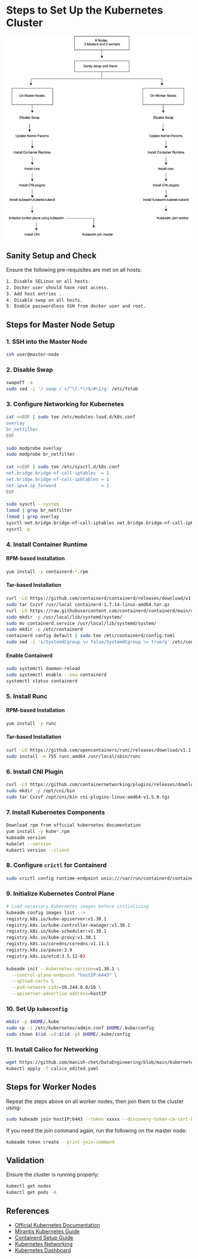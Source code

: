 # Steps to Set Up the Kubernetes Cluster
![Steps](kubernetesinstall.png)
## Sanity Setup and Check

Ensure the following pre-requisites are met on all hosts:

```bash
1. Disable SELinux on all hosts.
2. Docker user should have root access.
3. Add host entries .
4. Disable swap on all hosts.
5. Enable passwordless SSH from docker user and root.
```

## Steps for Master Node Setup

### 1. SSH into the Master Node

```bash
ssh user@master-node
```

### 2. Disable Swap

```bash
swapoff -a
sudo sed -i '/ swap / s/^\(.*\)$/#\1/g' /etc/fstab
```

### 3. Configure Networking for Kubernetes

```bash
cat <<EOF | sudo tee /etc/modules-load.d/k8s.conf
overlay
br_netfilter
EOF

sudo modprobe overlay
sudo modprobe br_netfilter

cat <<EOF | sudo tee /etc/sysctl.d/k8s.conf
net.bridge.bridge-nf-call-iptables  = 1
net.bridge.bridge-nf-call-ip6tables = 1
net.ipv4.ip_forward                 = 1
EOF

sudo sysctl --system
lsmod | grep br_netfilter
lsmod | grep overlay
sysctl net.bridge.bridge-nf-call-iptables net.bridge.bridge-nf-call-ip6tables net.ipv4.ip_forward
sysctl -p
```

### 4. Install Container Runtime

#### RPM-based Installation

```bash
yum install -y containerd-*.rpm
```

#### Tar-based Installation

```bash
curl -LO https://github.com/containerd/containerd/releases/download/v1.7.14/containerd-1.7.14-linux-amd64.tar.gz
sudo tar Cxzvf /usr/local containerd-1.7.14-linux-amd64.tar.gz
curl -LO https://raw.githubusercontent.com/containerd/containerd/main/containerd.service
sudo mkdir -p /usr/local/lib/systemd/system/
sudo mv containerd.service /usr/local/lib/systemd/system/
sudo mkdir -p /etc/containerd
containerd config default | sudo tee /etc/containerd/config.toml
sudo sed -i 's/SystemdCgroup \= false/SystemdCgroup \= true/g' /etc/containerd/config.toml
```

#### Enable Containerd

```bash
sudo systemctl daemon-reload
sudo systemctl enable --now containerd
systemctl status containerd
```

### 5. Install Runc

#### RPM-based Installation

```bash
yum install -y runc
```

#### Tar-based Installation

```bash
curl -LO https://github.com/opencontainers/runc/releases/download/v1.1.12/runc.amd64
sudo install -m 755 runc.amd64 /usr/local/sbin/runc
```

### 6. Install CNI Plugin

```bash
curl -LO https://github.com/containernetworking/plugins/releases/download/v1.5.0/cni-plugins-linux-amd64-v1.5.0.tgz
sudo mkdir -p /opt/cni/bin
sudo tar Cxzvf /opt/cni/bin cni-plugins-linux-amd64-v1.5.0.tgz
```

### 7. Install Kubernetes Components

```bash
Download rpm from official kubernetes documentation
yum install -y kube*.rpm
kubeadm version
kubelet --version
kubectl version --client
```

### 8. Configure `crictl` for Containerd

```bash
sudo crictl config runtime-endpoint unix:///var/run/containerd/containerd.sock
```

### 9. Initialize Kubernetes Control Plane

```bash
# Load necessary Kubernetes images before initializing
kubeadm config images list -->
registry.k8s.io/kube-apiserver:v1.30.1
registry.k8s.io/kube-controller-manager:v1.30.1
registry.k8s.io/kube-scheduler:v1.30.1
registry.k8s.io/kube-proxy:v1.30.1
registry.k8s.io/coredns/coredns:v1.11.1
registry.k8s.io/pause:3.9
registry.k8s.io/etcd:3.5.12-0)

kubeadm init --kubernetes-version=v1.30.1 \
  --control-plane-endpoint "hostIP:6443" \
  --upload-certs \
  --pod-network-cidr=10.244.0.0/16 \
  --apiserver-advertise-address=hostIP
```

### 10. Set Up `kubeconfig`

```bash
mkdir -p $HOME/.kube
sudo cp -i /etc/kubernetes/admin.conf $HOME/.kube/config
sudo chown $(id -u):$(id -g) $HOME/.kube/config
```

### 11. Install Calico for Networking

```bash
wget https://github.com/manish-chet/DataEngineering/blob/main/kubernetes/calico_edited.yaml
kubectl apply -f calico_edited.yaml
```

## Steps for Worker Nodes

Repeat the steps above on all worker nodes, then join them to the cluster using:

```bash
sudo kubeadm join hostIP:6443 --token xxxxx --discovery-token-ca-cert-hash sha256:xxx
```

If you need the join command again, run the following on the master node:

```bash
kubeadm token create --print-join-command
```

## Validation

Ensure the cluster is running properly:

```bash
kubectl get nodes
kubectl get pods -A
```

## References
- [Official Kubernetes Documentation](https://kubernetes.io/docs/setup/production-environment/tools/kubeadm/install-kubeadm/)
- [Mirantis Kubernetes Guide](https://www.mirantis.com/blog/how-install-kubernetes-kubeadm/)
- [Containerd Setup Guide](https://github.com/containerd/containerd/blob/main/docs/getting-started.md)
- [Kubernetes Networking](https://kubernetes.io/docs/reference/networking/ports-and-protocols/)
- [Kubernetes Dashboard](https://github.com/skooner-k8s/skooner)
